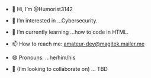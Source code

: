 - 👋 Hi, I’m @Humorist3142
- 👀 I’m interested in ...Cybersecurity.
- 🌱 I’m currently learning ...how to code in HTML.
- 📫 How to reach me: amateur-dev@magitek.mailer.me
- 😄 Pronouns: ...he/him/his

- 💞️ (I’m looking to collaborate on) ... TBD

<!---
Humorist3142/Humorist3142 is a ✨ special ✨ repository because its `README.md` (this file) appears on your GitHub profile.
You can click the Preview link to take a look at your changes.
--->
